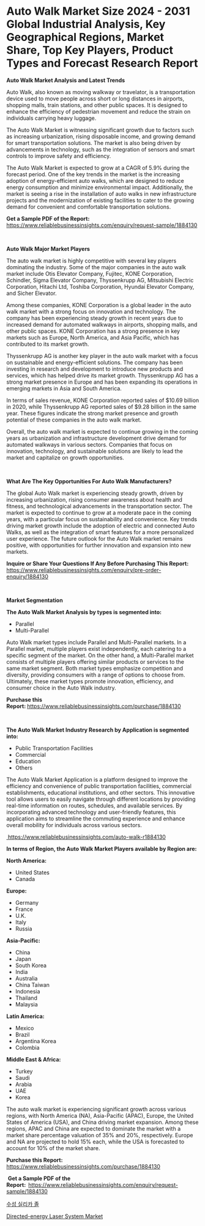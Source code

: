 <p><h1>Auto Walk Market Size 2024 - 2031 Global Industrial Analysis, Key Geographical Regions, Market Share, Top Key Players, Product Types and Forecast Research Report</h1></p><p><strong>Auto Walk Market Analysis and Latest Trends</strong></p>
<p><p>Auto Walk, also known as moving walkway or travelator, is a transportation device used to move people across short or long distances in airports, shopping malls, train stations, and other public spaces. It is designed to enhance the efficiency of pedestrian movement and reduce the strain on individuals carrying heavy luggage.</p><p>The Auto Walk Market is witnessing significant growth due to factors such as increasing urbanization, rising disposable income, and growing demand for smart transportation solutions. The market is also being driven by advancements in technology, such as the integration of sensors and smart controls to improve safety and efficiency.</p><p>The Auto Walk Market is expected to grow at a CAGR of 5.9% during the forecast period. One of the key trends in the market is the increasing adoption of energy-efficient auto walks, which are designed to reduce energy consumption and minimize environmental impact. Additionally, the market is seeing a rise in the installation of auto walks in new infrastructure projects and the modernization of existing facilities to cater to the growing demand for convenient and comfortable transportation solutions.</p></p>
<p><strong>Get a Sample PDF of the Report:&nbsp;</strong> <a href="https://www.reliablebusinessinsights.com/enquiry/request-sample/1884130">https://www.reliablebusinessinsights.com/enquiry/request-sample/1884130</a></p>
<p>&nbsp;</p>
<p><strong>Auto Walk Major Market Players</strong></p>
<p><p>The auto walk market is highly competitive with several key players dominating the industry. Some of the major companies in the auto walk market include Otis Elevator Company, Fujitec, KONE Corporation, Schindler, Sigma Elevator Company, Thyssenkrupp AG, Mitsubishi Electric Corporation, Hitachi Ltd, Toshiba Corporation, Hyundai Elevator Company, and Sicher Elevator.</p><p>Among these companies, KONE Corporation is a global leader in the auto walk market with a strong focus on innovation and technology. The company has been experiencing steady growth in recent years due to increased demand for automated walkways in airports, shopping malls, and other public spaces. KONE Corporation has a strong presence in key markets such as Europe, North America, and Asia Pacific, which has contributed to its market growth.</p><p>Thyssenkrupp AG is another key player in the auto walk market with a focus on sustainable and energy-efficient solutions. The company has been investing in research and development to introduce new products and services, which has helped drive its market growth. Thyssenkrupp AG has a strong market presence in Europe and has been expanding its operations in emerging markets in Asia and South America.</p><p>In terms of sales revenue, KONE Corporation reported sales of $10.69 billion in 2020, while Thyssenkrupp AG reported sales of $9.28 billion in the same year. These figures indicate the strong market presence and growth potential of these companies in the auto walk market.</p><p>Overall, the auto walk market is expected to continue growing in the coming years as urbanization and infrastructure development drive demand for automated walkways in various sectors. Companies that focus on innovation, technology, and sustainable solutions are likely to lead the market and capitalize on growth opportunities.</p></p>
<p>&nbsp;</p>
<p><strong>What Are The Key Opportunities For Auto Walk Manufacturers?</strong></p>
<p><p>The global Auto Walk market is experiencing steady growth, driven by increasing urbanization, rising consumer awareness about health and fitness, and technological advancements in the transportation sector. The market is expected to continue to grow at a moderate pace in the coming years, with a particular focus on sustainability and convenience. Key trends driving market growth include the adoption of electric and connected Auto Walks, as well as the integration of smart features for a more personalized user experience. The future outlook for the Auto Walk market remains positive, with opportunities for further innovation and expansion into new markets.</p></p>
<p><strong>Inquire or Share Your Questions If Any Before Purchasing This Report:</strong> <a href="https://www.reliablebusinessinsights.com/enquiry/pre-order-enquiry/1884130">https://www.reliablebusinessinsights.com/enquiry/pre-order-enquiry/1884130</a></p>
<p>&nbsp;</p>
<p><strong>Market Segmentation</strong></p>
<p><strong>The Auto Walk Market Analysis by types is segmented into:</strong></p>
<p><ul><li>Parallel</li><li>Multi-Parallel</li></ul></p>
<p><p>Auto Walk market types include Parallel and Multi-Parallel markets. In a Parallel market, multiple players exist independently, each catering to a specific segment of the market. On the other hand, a Multi-Parallel market consists of multiple players offering similar products or services to the same market segment. Both market types emphasize competition and diversity, providing consumers with a range of options to choose from. Ultimately, these market types promote innovation, efficiency, and consumer choice in the Auto Walk industry.</p></p>
<p><strong>Purchase this Report:&nbsp;</strong><a href="https://www.reliablebusinessinsights.com/purchase/1884130">https://www.reliablebusinessinsights.com/purchase/1884130</a></p>
<p>&nbsp;</p>
<p><strong>The Auto Walk Market Industry Research by Application is segmented into:</strong></p>
<p><ul><li>Public Transportation Facilities</li><li>Commercial</li><li>Education</li><li>Others</li></ul></p>
<p><p>The Auto Walk Market Application is a platform designed to improve the efficiency and convenience of public transportation facilities, commercial establishments, educational institutions, and other sectors. This innovative tool allows users to easily navigate through different locations by providing real-time information on routes, schedules, and available services. By incorporating advanced technology and user-friendly features, this application aims to streamline the commuting experience and enhance overall mobility for individuals across various sectors.</p></p>
<p><a href="https://www.reliablebusinessinsights.com/auto-walk-r1884130">&nbsp;https://www.reliablebusinessinsights.com/auto-walk-r1884130</a></p>
<p><strong>In terms of Region, the Auto Walk Market Players available by Region are:</strong></p>
<p>
    <p> <strong> North America: </strong>
        <ul>
            <li>United States</li>
            <li>Canada</li>
        </ul>
        </p> 
    <p> <strong> Europe: </strong>
        <ul>
            <li>Germany</li>
            <li>France</li>
            <li>U.K.</li>
            <li>Italy</li>
            <li>Russia</li>
        </ul>
        </p> 
    <p> <strong> Asia-Pacific: </strong>
        <ul>
            <li>China</li>
            <li>Japan</li>
            <li>South Korea</li>
            <li>India</li>
            <li>Australia</li>
            <li>China Taiwan</li>
            <li>Indonesia</li>
            <li>Thailand</li>
            <li>Malaysia</li>
        </ul>
        </p> 
    <p> <strong> Latin America: </strong>
        <ul>
            <li>Mexico</li>
            <li>Brazil</li>
            <li>Argentina Korea</li>
            <li>Colombia</li>
        </ul>
        </p> 
    <p> <strong> Middle East & Africa: </strong>
        <ul>
            <li>Turkey</li>
            <li>Saudi</li>
            <li>Arabia</li>
            <li>UAE</li>
            <li>Korea</li>
        </ul>
    </p>
    </p>
<p><p>The auto walk market is experiencing significant growth across various regions, with North America (NA), Asia-Pacific (APAC), Europe, the United States of America (USA), and China driving market expansion. Among these regions, APAC and China are expected to dominate the market with a market share percentage valuation of 35% and 20%, respectively. Europe and NA are projected to hold 15% each, while the USA is forecasted to account for 10% of the market share.</p></p>
<p><strong>Purchase this Report: </strong><a href="https://www.reliablebusinessinsights.com/purchase/1884130">https://www.reliablebusinessinsights.com/purchase/1884130</a></p>
<p>&nbsp;<strong>Get a Sample PDF of the Report:&nbsp;&nbsp;</strong><a href="https://www.reliablebusinessinsights.com/enquiry/request-sample/1884130">https://www.reliablebusinessinsights.com/enquiry/request-sample/1884130</a></p>
<p><strong></strong></p>
<p><p><a href="https://medium.com/@simeonbode1/%EC%88%98%EB%B6%84%EA%B8%B0%EB%B0%98-%EC%8B%A4%EB%A6%AC%EC%B9%B4-%EC%86%94-%EC%8B%9C%EC%9E%A5-2024%EB%85%84-2031%EB%85%84%EC%9D%98-%EA%B8%80%EB%A1%9C%EB%B2%8C-%EB%B0%8F-%EC%A7%80%EC%97%AD%EC%A0%81-%EB%B6%84%EC%84%9D-f59e9a286d16">수성 실리카 졸</a></p><p><a href="https://view.publitas.com/reportprime-1/insights-into-the-directed-energy-laser-system-market-size-which-is-expanding-with-a-5-7-cagr-from-2024-2031/">Directed-energy Laser System Market</a></p></p>